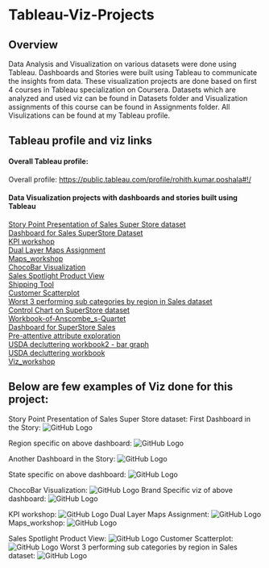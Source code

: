 # Tableau-Viz-Projects
## Overview
Data Analysis and Visualization on various datasets were done using Tableau. Dashboards and Stories were built using Tableau to communicate the insights from data.
These visualization projects are done based on first 4 courses in Tableau specialization on Coursera. Datasets which are analyzed and used viz can be found in Datasets folder and Visualization assignments of this course can be found in Assignments folder. All Visulizations can be found at my Tableau profile.

## Tableau profile and viz links
#### Overall Tableau profile:
Overall profile: https://public.tableau.com/profile/rohith.kumar.poshala#!/

#### Data Visualization projects with dashboards and stories built using Tableau

[Story Point Presentation of Sales Super Store dataset](t.ly/4Ttu) <br /> 
[Dashboard for Sales SuperStore Dataset](https://public.tableau.com/profile/rohith.kumar.poshala#!/vizhome/DashboardforSalesSuperStoreDataset/Dashboard1) <br /> 
[KPI workshop](https://public.tableau.com/profile/rohith.kumar.poshala#!/vizhome/KPIworkshop/Dashboard1) <br /> 
[Dual Layer Maps Assignment](t.ly/1YBB) <br /> 
[Maps_workshop](https://public.tableau.com/profile/rohith.kumar.poshala#!/vizhome/Maps_workshop/Dashboard1) <br /> 
[ChocoBar Visualization](t.ly/09Dr) <br /> 
[Sales Spotlight Product View](t.ly/2Uk4) <br /> 
[Shipping Tool](https://public.tableau.com/profile/rohith.kumar.poshala#!/vizhome/ShippingTool/ShippingDetails) <br /> 
[Customer Scatterplot](t.ly/15U7) <br /> 
[Worst 3 performing sub categories by region in Sales dataset](t.ly/mq3o) <br /> 
[Control Chart on SuperStore dataset](https://public.tableau.com/profile/rohith.kumar.poshala#!/vizhome/ControlChartonSuperStoredataset/Sheet1) <br /> 
[Workbook-of-Anscombe_s-Quartet](t.ly/di41) <br /> 
[Dashboard for SuperStore Sales](https://public.tableau.com/profile/rohith.kumar.poshala#!/vizhome/DashboardforSuperStoreSales/Dashboard1) <br /> 
[Pre-attentive attribute exploration](t.ly/lI7e) <br /> 
[USDA decluttering workbook2 - bar graph](https://public.tableau.com/profile/rohith.kumar.poshala#!/vizhome/USDAdeclutteringworkbook2-bargraph/bargraph) <br /> 
[USDA decluttering workbook](https://public.tableau.com/profile/rohith.kumar.poshala#!/vizhome/USDAdeclutteringworkbook/bubble) <br /> 
[Viz_workshop](https://public.tableau.com/profile/rohith.kumar.poshala#!/vizhome/Viz_workshop_16088540304100/Viz_workshop) <br /> 

## Below are few examples of Viz done for this project:

Story Point Presentation of Sales Super Store dataset: 
First Dashboard in the Story:
![GitHub Logo](Sales-Story_page1.PNG)

Region specific on above dashboard:
![GitHub Logo](Sales-Story_page1.2.PNG)

Another Dashboard in the Story:
![GitHub Logo](Sales-Story_page2.PNG)

State specific on above dashboard:
![GitHub Logo](Sales-Story_page2.2.PNG)

ChocoBar Visualization: 
![GitHub Logo](ChocoBar_Viz.PNG)
Brand Specific viz of above dashboard:
![GitHub Logo](ChocoBar_Viz-Brand-specific.PNG)

KPI workshop: 
![GitHub Logo](KPI-workshop.PNG)
Dual Layer Maps Assignment: 
![GitHub Logo](Dual_layer_map_Viz.PNG)
Maps_workshop: 
![GitHub Logo](Map-Workshop.PNG)

Sales Spotlight Product View: 
![GitHub Logo](Sales-Product-view.PNG)
Customer Scatterplot: 
![GitHub Logo](Customer_Scatterplot.PNG)
Worst 3 performing sub categories by region in Sales dataset: 
![GitHub Logo](Worst-3-sub-categories-by-region.PNG)
